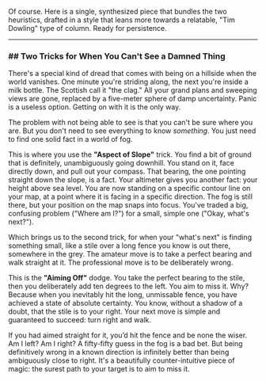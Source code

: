 Of course. Here is a single, synthesized piece that bundles the two heuristics, drafted in a style that leans more towards a relatable, "Tim Dowling" type of column. Ready for persistence.

***

### ## Two Tricks for When You Can't See a Damned Thing

There's a special kind of dread that comes with being on a hillside when the world vanishes. One minute you're striding along, the next you're inside a milk bottle. The Scottish call it "the clag." All your grand plans and sweeping views are gone, replaced by a five-meter sphere of damp uncertainty. Panic is a useless option. Getting on with it is the only way.

The problem with not being able to see is that you can't be sure where you are. But you don't need to see everything to know *something*. You just need to find one solid fact in a world of fog.

This is where you use the **"Aspect of Slope"** trick. You find a bit of ground that is definitely, unambiguously going downhill. You stand on it, face directly down, and pull out your compass. That bearing, the one pointing straight down the slope, is a fact. Your altimeter gives you another fact: your height above sea level. You are now standing on a specific contour line on your map, at a point where it is facing in a specific direction. The fog is still there, but your position on the map snaps into focus. You've traded a big, confusing problem ("Where am I?") for a small, simple one ("Okay, what's next?").

Which brings us to the second trick, for when your "what's next" is finding something small, like a stile over a long fence you know is out there, somewhere in the grey. The amateur move is to take a perfect bearing and walk straight at it. The professional move is to be deliberately wrong.

This is the **"Aiming Off"** dodge. You take the perfect bearing to the stile, then you deliberately add ten degrees to the left. You aim to miss it. Why? Because when you inevitably hit the long, unmissable fence, you have achieved a state of absolute certainty. You know, without a shadow of a doubt, that the stile is to your right. Your next move is simple and guaranteed to succeed: turn right and walk.

If you had aimed straight for it, you’d hit the fence and be none the wiser. Am I left? Am I right? A fifty-fifty guess in the fog is a bad bet. But being definitively wrong in a known direction is infinitely better than being ambiguously close to right. It's a beautifully counter-intuitive piece of magic: the surest path to your target is to aim to miss it.